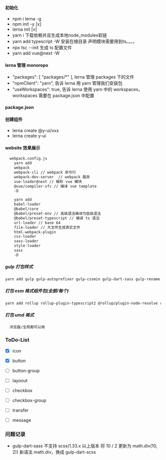 #### 初始化
- npm i lerna -g
- npm init -y [x]
- lerna init [v]
- yarn i 下载依赖并且生成本地node_modules软链
- yarn add typescript -W  安装在根目录 声明模块需要用到ts。。。。
- npx tsc --init 生成 ts 配置文件
- yarn add vue@next -W



#### lerna 管理 monorepo
- "packages": [
    "packages/*"
  ], lerna 管理 packages 下的文件
- "npmClient": "yarn", 告诉 lerna 用 yarn 管理我们安装包
- "useWorkspaces": true, 告诉 lerna 使用 yarn 中的 workspaces，workspaces 需要在 package.json 中配置


#### package.json

#### 创建组件
- lerna create @y-ui/xxx
- lerna create y-ui


#### website 效果展示
```sh
  webpack.config.js
    yarn add
    webpack
    webpack-cli // webpack 命令行
    webpack-dev-server  // webpack 服务
    vue-loader@next // 解析 vue 模块
    @vue/compiler-sfc // 编译 vue template
    -D

    yarn add
    babel-loader
    @babel/core
    @babel/preset-env // 高级语法编译为低级语法
    @babel/preset-typescript // 编译 ts 语法
    url-loader // base 64
    file-loader // 大文件生成真实文件
    html-webpack-plugin
    css-loader
    sass-loader
    style-loader
    sass
    -D

```



##### gulp 打包样式

```sh
yarn add gulp gulp-autoprefixer gulp-cssmin gulp-dart-sass gulp-rename -D -W
```


##### 打包 esm 格式组件包(全部/每个)
```sh
yarn add rollup rollup-plugin-typescript2 @rollup/plugin-node-resolve rollup-plugin-vue -D -W
```


##### 打包 umd 格式
```sh
  浏览器/全局都可以用
```


### ToDo-List
- [x] icon
- [x] button
- [ ] button-group
- [ ] layoout
- [ ] checkbox
- [ ] checkbox-group
- [ ] transfer
- [ ] message



### 问题记录
- gulp-dart-sass 不支持 scss(1.33.x 以上版本 将 10 / 2 更新为 math.div(10, 2)) 新语法 math.div，换成  gulp-dart-scss





